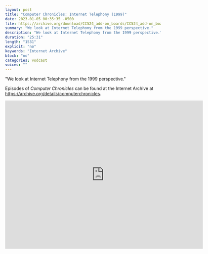 ```yaml
---
layout: post
title: "Computer Chronicles: Internet Telephony (1999)"
date: 2023-01-05 00:35:35 -0500
file: https://archive.org/download/CC524_add-on_boards/CC524_add-on_boards.mp4
summary: "We look at Internet Telephony from the 1999 perspective."
description: "We look at Internet Telephony from the 1999 perspective."
duration: "25:31"
length: "1531"
explicit: "no" 
keywords: "Internet Archive"
block: "no" 
categories: vodcast
voices: ""
---
```


"We look at Internet Telephony from the 1999 perspective."

Episodes of *Computer Chronicles* can be found at the Internet Archive at <https://archive.org/details/computerchronicles>.

<iframe src="https://archive.org/embed/CC1635TELEPHONY" width="640" height="480" frameborder="0" webkitallowfullscreen="true" mozallowfullscreen="true" allowfullscreen></iframe>
